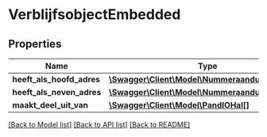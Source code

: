 # VerblijfsobjectEmbedded

## Properties
Name | Type | Description | Notes
------------ | ------------- | ------------- | -------------
**heeft_als_hoofd_adres** | [**\Swagger\Client\Model\NummeraanduidingIOHal**](NummeraanduidingIOHal.md) |  | [optional] 
**heeft_als_neven_adres** | [**\Swagger\Client\Model\NummeraanduidingIOHal[]**](NummeraanduidingIOHal.md) |  | [optional] 
**maakt_deel_uit_van** | [**\Swagger\Client\Model\PandIOHal[]**](PandIOHal.md) |  | [optional] 

[[Back to Model list]](../../README.md#documentation-for-models) [[Back to API list]](../../README.md#documentation-for-api-endpoints) [[Back to README]](../../README.md)

